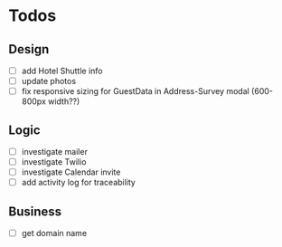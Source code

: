 # Todos
## Design
- [ ] add Hotel Shuttle info
- [ ] update photos
- [ ] fix responsive sizing for GuestData in Address-Survey modal (600-800px width??)

## Logic
- [ ] investigate mailer
- [ ] investigate Twilio
- [ ] investigate Calendar invite
- [ ] add activity log for traceability

## Business
- [ ] get domain name
